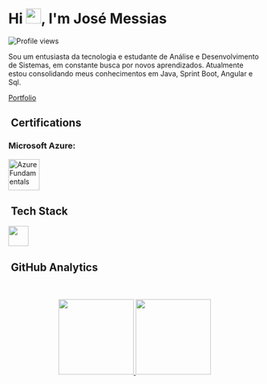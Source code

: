 <!--<img align="right" height="300em" src="assets/unnamed.gif"> -->

<h1 align="left">Hi 
  <img src = "https://raw.githubusercontent.com/rahulbanerjee26/githubProfileReadmeGenerator/main/gifs/wave.gif" width = 30px height='30px'>, I'm José Messias
</h1>
<p align="left"> 
  <img src="https://komarev.com/ghpvc/?username=JoseCMessias&color=yellow" alt="Profile views" /> 
</p>

 Sou um entusiasta da tecnologia e estudante de Análise e Desenvolvimento de Sistemas, em constante busca por novos aprendizados.
 Atualmente estou consolidando meus conhecimentos em Java, Sprint Boot, Angular e Sql.

 [Portfolio](https://portfolio-angular-fmss.vercel.app/)

## &nbsp;Certifications
<h3>Microsoft Azure:</h3>
<div>
  <img height="62em" style="max-width: 150; object-fit: contain;" src="https://github.com/user-attachments/assets/a2708245-b599-4d36-942a-a71adb34afac" alt="Azure Fundamentals" title="Azure Fundamentals" />
<div/>

## &nbsp;Tech Stack

<p align="start">
  <a href="https://skillicons.dev">
    <img height="40em" src="https://skillicons.dev/icons?i=java,spring,js,ts,nodejs,angular,postgres" />
  </a>
</p>

<!--
## &nbsp;Contact

<p align="start">
  <a href="https://www.linkedin.com/in/josecmessias/" target="_blank">
    <img height="40em" src="https://skillicons.dev/icons?i=linkedin" />
  </a>
  <a href="mailto:josecmessias22@gmail.com" target="_blank">
    <img height="40em" src="https://skillicons.dev/icons?i=gmail" />
  </a>
</p>
-->

## &nbsp;GitHub Analytics

<div align="center"><br/><br/>
  <a href="https://github.com/JoseCMessias">
  <img height="150em" src="https://github-readme-stats.vercel.app/api?username=JoseCMessias&show_icons=true&theme=tokyonight&include_all_commits=true&count_private=true"/>
  <img height="150em" src="https://github-readme-stats.vercel.app/api/top-langs/?username=JoseCMessias&layout=compact&langs_count=7&theme=tokyonight"/>
</div>
